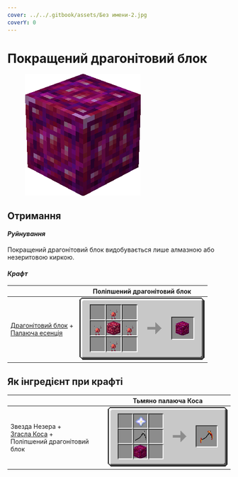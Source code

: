 ```yaml
---
cover: ../../.gitbook/assets/Без имени-2.jpg
coverY: 0
---
```


# Покращений драгонітовий блок

<figure><img src="../../.gitbook/assets/red_ore_block3d_lg.png" alt=""><figcaption></figcaption></figure>

## Отримання

#### _Руйнування_

Покращений драгонітовий блок видобувається лише алмазною або незеритовою киркою.

#### _Крафт_

|                                                                                                                                       | Поліпшений драгонітовий блок                                                                   |
| ------------------------------------------------------------------------------------------------------------------------------------- | ---------------------------------------------------------------------------------------------- |
| <p><a href="dragonitovyi-blok.md">Драгонітовий блок</a> +<br><a href="../essencii/pylayushaya-essenciya.md">Палаюча есенція</a></p>   | <img src="../../.gitbook/assets/red_ore_block_improved.png" alt="Етап 1" data-size="original"> |

## Як інгредієнт при крафті

|                                                                                                                                                         | Тьмяно палаюча Коса                                                                         |
| ------------------------------------------------------------------------------------------------------------------------------------------------------- | ------------------------------------------------------------------------------------------- |
| <p>Звезда Незера +<br><a href="../nabory-broni/nabor-broni-plameni/kosa-plameni/#ugasshaya-kosa">Згасла Коса</a> +<br>Поліпшений драгонітовий блок</p>  | <img src="../../.gitbook/assets/flamos_scythe_step2.png" alt="Етап 1" data-size="original"> |
